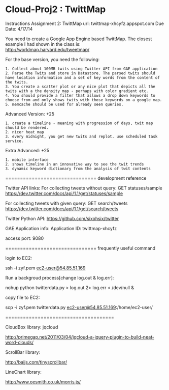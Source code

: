Cloud-Proj2 : TwittMap
===========

Instructions
Assignment 2: TwittMap
url: twittmap-xhcyfz.appspot.com
Due Date: 4/17/14


You need to create a Google App Engine based TwittMap. The closest example I had shown in the class is: http://worldmap.harvard.edu/tweetmap/

For the base version, you need the following:

	1. Collect about 100MB twits using Twitter API from GAE application
	2. Parse the Twits and store in Datastore. The parsed twits should have location information and a set of key words from the content of the twits.
	3. You create a scatter plot or any nice plot that depicts all the twits with a the density map - perhaps with color gradient etc.
	4. You should provide a filter that allows a drop down keywords to choose from and only shows twits with those keywords on a google map.
	5. memcache should be used for already seen queries.

Advanced Version: +25

	1. create a timeline - meaning with progression of days, twit map should be rendered.
	2. nicer heat map
	3. every midnight, you get new twits and replot. use scheduled task service.

Extra Advanced: +25

	1. mobile interface
	2. shows timeline in an innovative way to see the twit trends
	3. dynamic keyword dictionary from the analysis of twit contents

===============================
development reference

Twitter API links:
For collecting tweets without query: GET statuses/sample
https://dev.twitter.com/docs/api/1.1/get/statuses/sample

For collecting tweets with given query: GET search/tweets
https://dev.twitter.com/docs/api/1.1/get/search/tweets

Twitter Python API:
https://github.com/sixohsix/twitter

GAE Application info:
Application ID:	twittmap-xhcyfz

access port: 9080

===============================
frequently useful command

login to EC2:

ssh -i zyf.pem ec2-user@54.85.51.169

Run a backgroud process[change log.out & log.err]:

nohup python twitterdata.py > log.out 2> log.err < /dev/null &

copy file to EC2:

scp -i zyf.pem twitterdata.py ec2-user@54.85.51.169:/home/ec2-user/

=====================================

CloudBox library: jqcloud

http://primegap.net/2011/03/04/jqcloud-a-jquery-plugin-to-build-neat-word-clouds/

ScrollBar library:

http://baijs.com/tinyscrollbar/

LineChart library:

http://www.oesmith.co.uk/morris.js/
